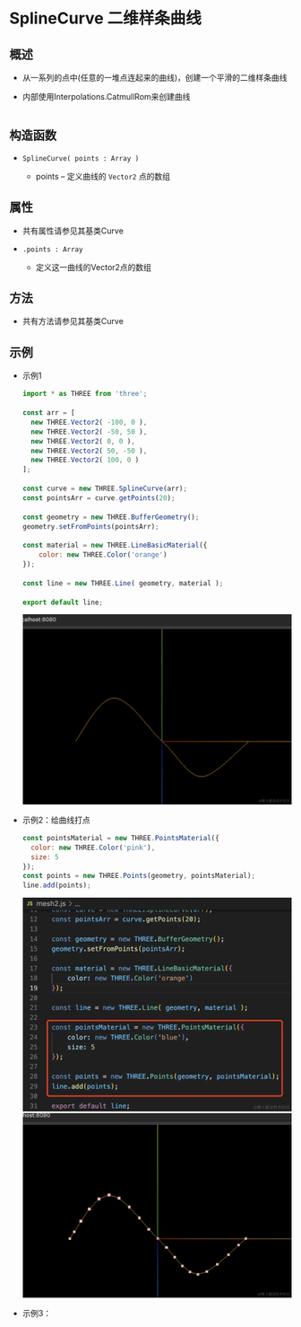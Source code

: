 # SplineCurve 二维样条曲线

## 概述

+ 从一系列的点中(任意的一堆点连起来的曲线)，创建一个平滑的二维样条曲线

+ 内部使用Interpolations.CatmullRom来创建曲线

  ```js

  ```

## 构造函数

+ `SplineCurve( points : Array )`

  + points – 定义曲线的 `Vector2` 点的数组

## 属性

+ 共有属性请参见其基类Curve

+ `.points : Array`

  + 定义这一曲线的Vector2点的数组

## 方法

+ 共有方法请参见其基类Curve

## 示例

+ 示例1

  ```js
  import * as THREE from 'three';

  const arr = [
    new THREE.Vector2( -100, 0 ),
    new THREE.Vector2( -50, 50 ),
    new THREE.Vector2( 0, 0 ),
    new THREE.Vector2( 50, -50 ),
    new THREE.Vector2( 100, 0 )
  ];

  const curve = new THREE.SplineCurve(arr);
  const pointsArr = curve.getPoints(20);

  const geometry = new THREE.BufferGeometry();
  geometry.setFromPoints(pointsArr);

  const material = new THREE.LineBasicMaterial({
      color: new THREE.Color('orange')
  });

  const line = new THREE.Line( geometry, material );

  export default line;
  ```

  ![alt text](images/样条曲线.png)

+ 示例2：给曲线打点

  ```js
  const pointsMaterial = new THREE.PointsMaterial({
    color: new THREE.Color('pink'),
    size: 5
  });
  const points = new THREE.Points(geometry, pointsMaterial);
  line.add(points);
  ```

  ![alt text](images/样条曲线打点1.png)
  ![alt text](images/样条曲线打点2.png)

+ 示例3：
